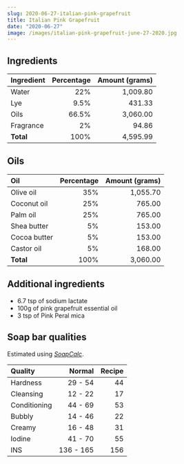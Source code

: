 ```yaml
---
slug: 2020-06-27-italian-pink-grapefruit
title: Italian Pink Grapefruit
date: "2020-06-27"
image: /images/italian-pink-grapefruit-june-27-2020.jpg
---
```

## Ingredients

| Ingredient | Percentage | Amount (grams) |
|:---------- | ----------:| --------------:|
| Water      | 22%        | 1,009.80       |
| Lye        | 9.5%       | 431.33         |
| Oils       | 66.5%      | 3,060.00       |
| Fragrance  | 2%         | 94.86          |
| **Total**  | 100%       | 4,595.99       |

## Oils

| Oil          | Percentage | Amount (grams) |
|:------------ | ----------:| --------------:|
| Olive oil    | 35%        | 1,055.70       |
| Coconut oil  | 25%        | 765.00         |
| Palm oil     | 25%        | 765.00         |
| Shea butter  | 5%         | 153.00         |
| Cocoa butter | 5%         | 153.00         |
| Castor oil   | 5%         | 168.00         |
| **Total**    | 100%       | 3,060.00       |

## Additional ingredients

- 6.7 tsp of sodium lactate
- 100g of pink grapefruit essential oil
- 3 tsp of Pink Peral mica

## Soap bar qualities

Estimated using *[SoapCalc](http://soapcalc.net)*.

| Quality      | Normal    | Recipe |
|:------------ | ---------:| ------:|
| Hardness     | 29 - 54   |     44 |
| Cleansing    | 12 - 22   |     17 |
| Conditioning | 44 - 69   |     53 |
| Bubbly       | 14 - 46   |     22 |
| Creamy       | 16 - 48   |     31 |
| Iodine       | 41 - 70   |     55 |
| INS          | 136 - 165 |    156 |
